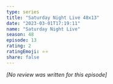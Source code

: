 ```yaml
---
type: series
title: "Saturday Night Live 48x13"
date: "2023-03-01T17:19:11"
name: "Saturday Night Live"
season: 48
episode: 13
rating: 2
ratingEmoji: ⭐️⭐️
share: false
---
```


_[No review was written for this episode]_
